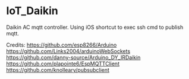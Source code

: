 # IoT_Daikin
Daikin AC mqtt controller. Using iOS shortcut to exec ssh cmd to publish mqtt.

Credits:
https://github.com/esp8266/Arduino
https://github.com/Links2004/arduinoWebSockets
https://github.com/danny-source/Arduino_DY_IRDaikin
https://github.com/plapointe6/EspMQTTClient
https://github.com/knolleary/pubsubclient
